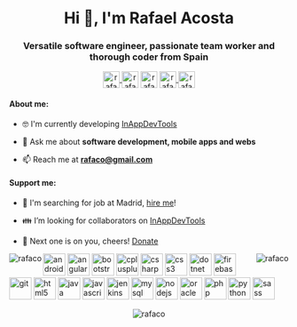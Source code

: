 <h1 align="center">Hi 👋, I'm Rafael Acosta</h1>
<h3 align="center">Versatile software engineer, passionate team worker and thorough coder from Spain</h3>

<p align="center">
<a href="mailto:rafaco@gmail.com" target="blank"><img align="center" src="https://cdn.jsdelivr.net/npm/simple-icons@3.0.1/icons/gmail.svg" alt="rafaco" height="30" width="30" />
</a>
<a href="https://linkedin.com/in/rafaco" target="blank"><img align="center" src="https://cdn.jsdelivr.net/npm/simple-icons@3.0.1/icons/linkedin.svg" alt="rafaco" height="30" width="30" /></a>
<a href="https://stackoverflow.com/users/rafaco" target="blank"><img align="center" src="https://cdn.jsdelivr.net/npm/simple-icons@3.0.1/icons/stackoverflow.svg" alt="rafaco" height="30" width="30" /></a>
<a href="https://twitter.com/rafaco_es" target="blank"><img align="center" src="https://cdn.jsdelivr.net/npm/simple-icons@3.0.1/icons/twitter.svg" alt="rafaco_es" height="30" width="30" />
<a href="https://dev.to/rafaco" target="blank"><img align="center" src="https://cdn.jsdelivr.net/npm/simple-icons@3.0.1/icons/dev-dot-to.svg" alt="rafaco" height="30" width="30" /></a>
</p>

#### About me:

- :nerd_face: I'm currently developing [InAppDevTools](https://github.com/rafaco/InAppDevTools)

- 💬 Ask me about **software development, mobile apps and webs**

- 📫 Reach me at [**rafaco@gmail.com**](mailto:rafaco@gmail.com)


#### Support me:

- :necktie: I'm searching for job at Madrid, [hire me](https://linkedin.com/in/rafaco)! 

- :family: I’m looking for collaborators on [InAppDevTools](https://github.com/rafaco/InAppDevTools)

- :beers: Next one is on you, cheers! [Donate](https://github.com/rafaco)


<p>
   <img align="left" src="https://github-readme-stats.vercel.app/api?username=rafaco&show_icons=true" alt="rafaco" />
   <img align="right" src="https://github-readme-stats.vercel.app/api/top-langs/?username=rafaco&layout=compact&hide=html" alt="rafaco" />
</p>

<p align="left"><img src="https://devicons.github.io/devicon/devicon.git/icons/android/android-original-wordmark.svg" alt="android" width="40" height="40"/> <img src="https://devicons.github.io/devicon/devicon.git/icons/angularjs/angularjs-original.svg" alt="angularjs" width="40" height="40"/> <img src="https://devicons.github.io/devicon/devicon.git/icons/bootstrap/bootstrap-plain.svg" alt="bootstrap" width="40" height="40"/> <img src="https://devicons.github.io/devicon/devicon.git/icons/cplusplus/cplusplus-original.svg" alt="cplusplus" width="40" height="40"/> <img src="https://devicons.github.io/devicon/devicon.git/icons/csharp/csharp-original.svg" alt="csharp" width="40" height="40"/> <img src="https://devicons.github.io/devicon/devicon.git/icons/css3/css3-original-wordmark.svg" alt="css3" width="40" height="40"/> <img src="https://devicons.github.io/devicon/devicon.git/icons/dot-net/dot-net-original-wordmark.svg" alt="dotnet" width="40" height="40"/> <img src="https://www.vectorlogo.zone/logos/firebase/firebase-icon.svg" alt="firebase" width="40" height="40"/> <img src="https://www.vectorlogo.zone/logos/git-scm/git-scm-icon.svg" alt="git" width="40" height="40"/> <img src="https://devicons.github.io/devicon/devicon.git/icons/html5/html5-original-wordmark.svg" alt="html5" width="40" height="40"/> <img src="https://devicons.github.io/devicon/devicon.git/icons/java/java-original-wordmark.svg" alt="java" width="40" height="40"/> <img src="https://devicons.github.io/devicon/devicon.git/icons/javascript/javascript-original.svg" alt="javascript" width="40" height="40"/> <img src="https://www.vectorlogo.zone/logos/jenkins/jenkins-icon.svg" alt="jenkins" width="40" height="40"/> <img src="https://devicons.github.io/devicon/devicon.git/icons/mysql/mysql-original-wordmark.svg" alt="mysql" width="40" height="40"/> <img src="https://devicons.github.io/devicon/devicon.git/icons/nodejs/nodejs-original-wordmark.svg" alt="nodejs" width="40" height="40"/> <img src="https://devicons.github.io/devicon/devicon.git/icons/oracle/oracle-original.svg" alt="oracle" width="40" height="40"/> <img src="https://devicons.github.io/devicon/devicon.git/icons/php/php-original.svg" alt="php" width="40" height="40"/> <img src="https://devicons.github.io/devicon/devicon.git/icons/python/python-original.svg" alt="python" width="40" height="40"/> <img src="https://devicons.github.io/devicon/devicon.git/icons/sass/sass-original.svg" alt="sass" width="40" height="40"/></p>

<p align="center"> <img src="https://komarev.com/ghpvc/?username=rafaco" alt="rafaco" />  </p>
